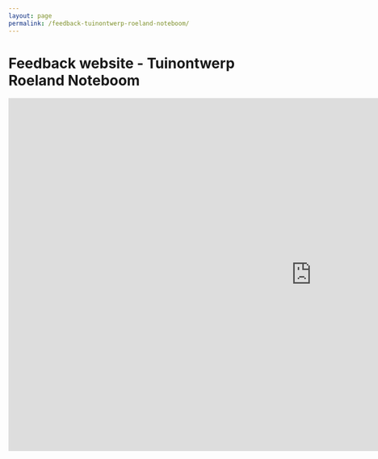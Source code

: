 ```yaml
---
layout: page
permalink: /feedback-tuinontwerp-roeland-noteboom/
---
```


<h1 class="page-title">Feedback website - Tuinontwerp Roeland Noteboom</h1>

<iframe src="https://docs.google.com/forms/d/e/1FAIpQLSePixuQouQ9isl6JAdZV0Fs0IiXh4EI05HqRWPWy-7kI1Greg/viewform?embedded=true" width="1200" height="700" frameborder="0" marginheight="0" marginwidth="0">Bezig met laden...</iframe>
